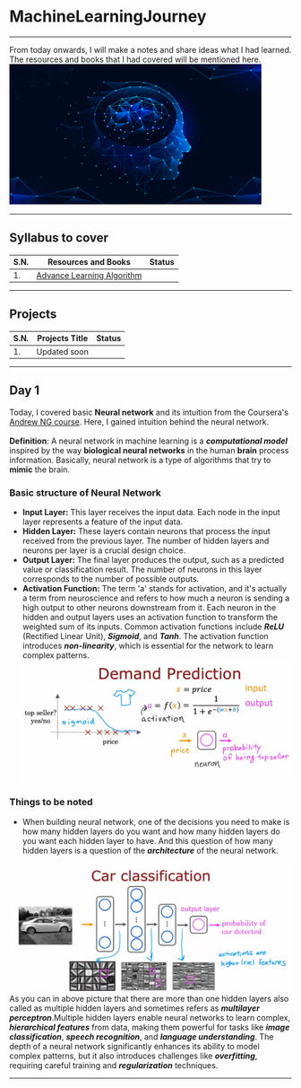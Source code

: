 # MachineLearningJourney
___
From today onwards, I will make a notes and share ideas what I had learned. The resources and books that I had covered will be mentioned here.
<img src='images/title_image.jpg' width="450" height="250" />
___
## Syllabus to cover

| S.N. | Resources and Books                                                                                   | Status |
|------|-------------------------------------------------------------------------------------------------------|--------|
| 1.   | [Advance Learning Algorithm](https://www.coursera.org/learn/advanced-learning-algorithms/home/week/1) |        |

___
## Projects

| S.N. | Projects Title | Status |
|------|----------------|--------|
| 1.   | Updated soon   |        |

___
## Day 1
Today, I covered basic **Neural network** and its intuition from the Coursera's [Andrew NG course](https://www.coursera.org/learn/advanced-learning-algorithms/lecture/3wO3h/welcome). Here, I gained intuition behind the neural network. <br></br>
**Definition**: A neural network in machine learning is a ***computational model*** inspired by the way **biological neural networks** in the human **brain** process information. Basically, neural network is a type of algorithms that try to **mimic** the brain.

### Basic structure of Neural Network
- **Input Layer:** This layer receives the input data. Each node in the input layer represents a feature of the input data.
- **Hidden Layer:** These layers contain neurons that process the input received from the previous layer. The number of hidden layers and neurons per layer is a crucial design choice.
- **Output Layer:** The final layer produces the output, such as a predicted value or classification result. The number of neurons in this layer corresponds to the number of possible outputs.
- **Activation Function:** The term 'a' stands for activation, and it's actually a term from neuroscience and refers to how much a neuron is sending a high output to other neurons downstream from it. Each neuron in the hidden and output layers uses an activation function to transform the weighted sum of its inputs. Common activation functions include ***ReLU*** (Rectified Linear Unit), ***Sigmoid***, and ***Tanh***. The activation function introduces ***non-linearity***, which is essential for the network to learn complex patterns.
![Demand Predictions](/images/day1_neural_network.png)

### Things to be noted
- When building neural network, one of the decisions you need to make is how many hidden layers do you want and how many hidden layers do you want each hidden layer to have. And this question of how many hidden layers is a question of the ***architecture*** of the neural network.

![Car Predictions](/images/day1_car_predictions.png)
As you can in above picture that there are more than one hidden layers also called as multiple hidden layers and sometimes refers as ***multilayer perceptron***.Multiple hidden layers enable neural networks to learn complex, ***hierarchical features*** from data, making them powerful for tasks like ***image classification***, ***speech recognition***, and ***language understanding***. The depth of a neural network significantly enhances its ability to model complex patterns, but it also introduces challenges like ***overfitting***, requiring careful training and ***regularization*** techniques.
___
